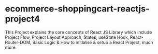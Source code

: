 # ecommerce-shoppingcart-reactjs-project4
This Project explains the core concepts of React JS Library which include Project Flow, Project Layout Approach, States, useState Hook, React-Router-DOM, Basic Logic &amp; How to initialise &amp; setup a React Project, much more.
